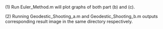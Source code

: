 (1) Run Euler_Method.m will plot graphs of both part (b) and (c).

(2) Running Geodestic_Shooting_a.m and Geodestic_Shooting_b.m outputs corresponding result image in the same directory respectively.